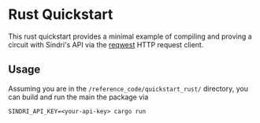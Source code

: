 # Rust Quickstart

This rust quickstart provides a minimal example of compiling and proving a circuit with Sindri's API via the [reqwest](https://docs.rs/reqwest/latest/reqwest/) HTTP request client.

## Usage 
Assuming you are in the `/reference_code/quickstart_rust/` directory, you can build and run the main the package via 
```
SINDRI_API_KEY=<your-api-key> cargo run
```